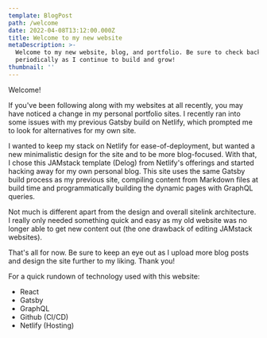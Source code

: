 ```yaml
---
template: BlogPost
path: /welcome
date: 2022-04-08T13:12:00.000Z
title: Welcome to my new website
metaDescription: >-
  Welcome to my new website, blog, and portfolio. Be sure to check back
  periodically as I continue to build and grow!
thumbnail: ''
---
```

Welcome! 



If you've been following along with my websites at all recently, you may have noticed a change in my personal portfolio sites. I recently ran into some issues with my previous Gatsby build on Netlify, which prompted me to look for alternatives for my own site. 



I wanted to keep my stack on Netlify for ease-of-deployment, but wanted a new minimalistic design for the site and to be more blog-focused. With that, I chose this JAMstack template (Delog) from Netlify's offerings and started hacking away for my own personal blog. This site uses the same Gatsby build process as my previous site, compiling content from Markdown files at build time and programmatically building the dynamic pages with GraphQL queries.



Not much is different apart from the design and overall sitelink architecture. I really only needed something quick and easy as my old website was no longer able to get new content out (the one drawback of editing JAMstack websites).



That's all for now. Be sure to keep an eye out as I upload more blog posts and design the site further to my liking. Thank you!



For a quick rundown of technology used with this website:

* React
* Gatsby
* GraphQL
* Github (CI/CD)
* Netlify (Hosting)
